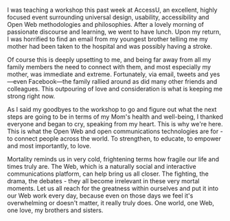 

I was teaching a workshop this past week at AccessU, an excellent, highly focused event surrounding universal
design, usability, accessibility and Open Web methodologies and philosophies. After a lovely morning of
passionate discourse and learning, we went to have lunch. Upon my return, I was horrified to find an email
from my youngest brother telling me my mother had been taken to the hospital and was possibly having a
stroke.

Of course this is deeply upsetting to me, and being far away from all my family members the need to connect
with them, and most especially my mother, was immediate and extreme. Fortunately, via email, tweets and
yes—even Facebook—the family rallied around as did many other friends and colleagues. This outpouring of
love and consideration is what is keeping me strong right now.

As I said my goodbyes to the workshop to go and figure out what the next steps are going to be in terms of my
Mom's health and well-being, I thanked everyone and began to cry, speaking from my heart. This is why we're
here. This is what the Open Web and open communications technologies are for - to connect people across the
world. To strengthen, to educate, to empower and most importantly, to love.

Mortality reminds us in very cold, frightening terms how fragile our life and times truly are. The Web, which
is a naturally social and interactive communications platform, can help bring us all closer. The fighting, the
drama, the debates - they all become irrelevant in these very mortal moments. Let us all reach for the
greatness within ourselves and put it into our Web work every day, because even on those days we feel it's
overwhelming or doesn't matter, it really truly does. One world, one Web, one love, my brothers and
sisters.